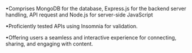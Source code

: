 

•Comprises MongoDB for the database, Express.js for the backend server handling, API request and Node.js for server-side JavaScript

•Proficiently tested APIs using Insomnia for validation.

•Offering users a seamless and interactive experience for connecting, sharing, and engaging with content.
